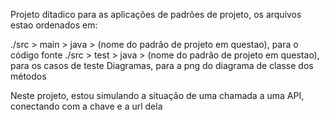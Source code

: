 Projeto ditadico para as aplicações de padrões de projeto, os arquivos estao ordenados em:

./src > main > java > (nome do padrão de projeto em questao), para o código fonte
./src > test > java > (nome do padrão de projeto em questao), para os casos de teste
Diagramas, para a png do diagrama de classe dos métodos

Neste projeto, estou simulando a situação de uma chamada a uma API, conectando com a chave e a url dela
